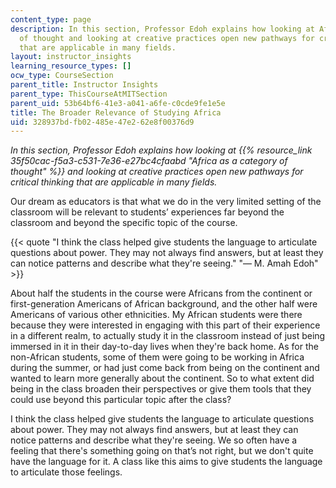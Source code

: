 ```yaml
---
content_type: page
description: In this section, Professor Edoh explains how looking at Africa as a category
  of thought and looking at creative practices open new pathways for critical thinking
  that are applicable in many fields.
layout: instructor_insights
learning_resource_types: []
ocw_type: CourseSection
parent_title: Instructor Insights
parent_type: ThisCourseAtMITSection
parent_uid: 53b64bf6-41e3-a041-a6fe-c0cde9fe1e5e
title: The Broader Relevance of Studying Africa
uid: 328937bd-fb02-485e-47e2-62e8f00376d9
---
```


_In this section, Professor Edoh explains how looking at {{% resource_link 35f50cac-f5a3-c531-7e36-e27bc4cfaabd "Africa as a category of thought" %}} and looking at creative practices open new pathways for critical thinking that are applicable in many fields._

Our dream as educators is that what we do in the very limited setting of the classroom will be relevant to students’ experiences far beyond the classroom and beyond the specific topic of the course.

{{< quote "I think the class helped give students the language to articulate questions about power. They may not always find answers, but at least they can notice patterns and describe what they're seeing." "— M. Amah Edoh" >}}

About half the students in the course were Africans from the continent or first-generation Americans of African background, and the other half were Americans of various other ethnicities. My African students were there because they were interested in engaging with this part of their experience in a different realm, to actually study it in the classroom instead of just being immersed in it in their day-to-day lives when they're back home. As for the non-African students, some of them were going to be working in Africa during the summer, or had just come back from being on the continent and wanted to learn more generally about the continent. So to what extent did being in the class broaden their perspectives or give them tools that they could use beyond this particular topic after the class?

I think the class helped give students the language to articulate questions about power. They may not always find answers, but at least they can notice patterns and describe what they're seeing. We so often have a feeling that there's something going on that’s not right, but we don't quite have the language for it. A class like this aims to give students the language to articulate those feelings.